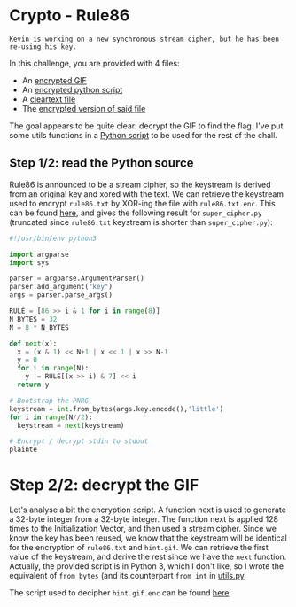 # Crypto - Rule86

```
Kevin is working on a new synchronous stream cipher, but he has been re-using his key.
```

In this challenge, you are provided with 4 files:
* An [encrypted GIF](https://raw.githubusercontent.com/YoloSw4g/writeups/master/2018/Insomni%27hack-Teaser-2018/crypto-Rule86/resources/hint.gif.enc)
* An [encrypted python script](https://raw.githubusercontent.com/YoloSw4g/writeups/master/2018/Insomni%27hack-Teaser-2018/crypto-Rule86/resources/super_cipher.py.enc)
* A [cleartext file](https://raw.githubusercontent.com/YoloSw4g/writeups/master/2018/Insomni%27hack-Teaser-2018/crypto-Rule86/resources/rule86.txt)
* The [encrypted version of said file](https://raw.githubusercontent.com/YoloSw4g/writeups/master/2018/Insomni%27hack-Teaser-2018/crypto-Rule86/resources/rule86.txt.enc)

The goal appears to be quite clear: decrypt the GIF to find the flag.
I've put some utils functions in a [Python script](https://github.com/YoloSw4g/writeups/blob/master/2018/Insomni%27hack-Teaser-2018/crypto-Rule86/files/decpy.py) to be used for the rest of the chall.

## Step 1/2: read the Python source
Rule86 is announced to be a stream cipher, so the keystream is derived from an original key and xored with the text.
We can retrieve the keystream used to encrypt `rule86.txt` by XOR-ing the file with `rule86.txt.enc`.
This can be found [here](https://github.com/YoloSw4g/writeups/blob/master/2018/Insomni%27hack-Teaser-2018/crypto-Rule86/files/decpy.py), and gives the following result for `super_cipher.py` (truncated since `rule86.txt` keystream is shorter than `super_cipher.py`):

```python
#!/usr/bin/env python3

import argparse
import sys

parser = argparse.ArgumentParser()
parser.add_argument("key")
args = parser.parse_args()

RULE = [86 >> i & 1 for i in range(8)]
N_BYTES = 32
N = 8 * N_BYTES

def next(x):
  x = (x & 1) << N+1 | x << 1 | x >> N-1
  y = 0
  for i in range(N):
    y |= RULE[(x >> i) & 7] << i
  return y

# Bootstrap the PNRG
keystream = int.from_bytes(args.key.encode(),'little')
for i in range(N//2):
  keystream = next(keystream)

# Encrypt / decrypt stdin to stdout
plainte
```

# Step 2/2: decrypt the GIF
Let's analyse a bit the encryption script.
A function next is used to generate a 32-byte integer from a 32-byte integer. The function next is applied 128 times to the Initialization Vector, and then used a stream cipher.
Since we know the key has been reused, we know that the keystream will be identical for the encryption of `rule86.txt` and `hint.gif`.
We can retrieve the first value of the keystream, and derive the rest since we have the `next` function.
Actually, the provided script is in Python 3, which I don't like, so I wrote the equivalent of `from_bytes` (and its counterpart `from_int` in [utils.py](https://github.com/YoloSw4g/writeups/blob/master/2018/Insomni%27hack-Teaser-2018/crypto-Rule86/files/decpy.py)

The script used to decipher `hint.gif.enc` can be found [here](https://github.com/YoloSw4g/writeups/blob/master/2018/Insomni%27hack-Teaser-2018/crypto-Rule86/files/decgif.py)